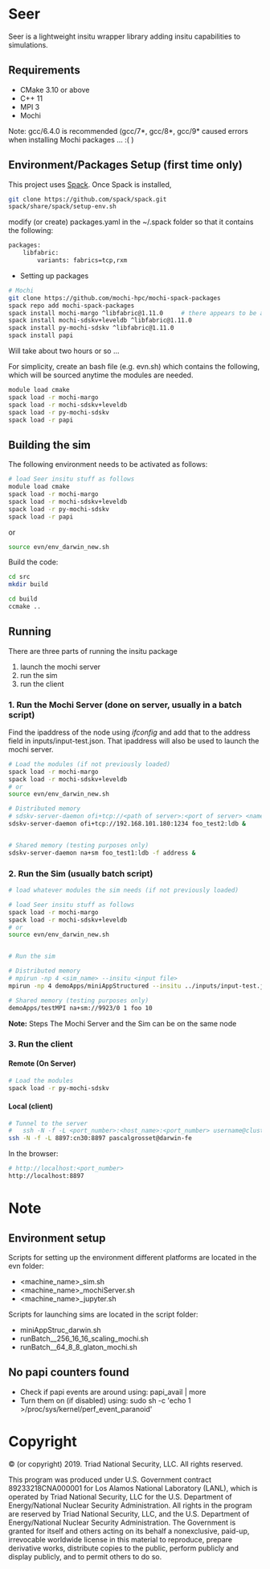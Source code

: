# Seer

Seer is a lightweight insitu wrapper library adding insitu capabilities to simulations.


## Requirements

* CMake 3.10 or above
* C++ 11
* MPI 3
* Mochi

Note: gcc/6.4.0 is recommended (gcc/7*, gcc/8*, gcc/9* caused errors when installing Mochi packages ... :( )


## Environment/Packages Setup (first time only)

This project uses [Spack](https://spack.readthedocs.io/en/latest/). Once Spack is installed,
~~~bash
git clone https://github.com/spack/spack.git
spack/share/spack/setup-env.sh
~~~
modify (or create) packages.yaml in the ~/.spack folder so that it contains the following:


~~~bash
packages:
    libfabric:
        variants: fabrics=tcp,rxm
~~~

* Setting up packages

~~~bash
# Mochi
git clone https://github.com/mochi-hpc/mochi-spack-packages
spack repo add mochi-spack-packages
spack install mochi-margo ^libfabric@1.11.0     # there appears to be a bug in the latest libfrabic 1.13.0
spack install mochi-sdskv+leveldb ^libfabric@1.11.0
spack install py-mochi-sdskv ^libfabric@1.11.0
spack install papi
~~~

Will take about two hours or so ...

For simplicity, create an bash file (e.g. evn.sh) which contains the following, which will be sourced anytime the modules are needed.
~~~bash
module load cmake
spack load -r mochi-margo
spack load -r mochi-sdskv+leveldb
spack load -r py-mochi-sdskv
spack load -r papi
~~~


## Building the sim

The following environment needs to be activated as follows:

~~~bash
# load Seer insitu stuff as follows
module load cmake
spack load -r mochi-margo
spack load -r mochi-sdskv+leveldb
spack load -r py-mochi-sdskv
spack load -r papi
~~~

or

~~~ bash
source evn/env_darwin_new.sh
~~~


Build the code:

~~~ bash
cd src
mkdir build

cd build
ccmake ..
~~~


## Running

There are three parts of running the insitu package

1. launch the mochi server
2. run the sim
3. run the client


### 1. Run the Mochi Server (done on server, usually in a batch script)
Find the ipaddress of the node using $ifconfig$ and add that to the address field in inputs/input-test.json.
That ipaddress will also be used to launch the mochi server.


~~~bash
# Load the modules (if not previously loaded)
spack load -r mochi-margo
spack load -r mochi-sdskv+leveldb
# or
source evn/env_darwin_new.sh

# Distributed memory
# sdskv-server-daemon ofi+tcp://<path of server>:<port of server> <name of db>:ldb &
sdskv-server-daemon ofi+tcp://192.168.101.180:1234 foo_test2:ldb &


# Shared memory (testing purposes only)
sdskv-server-daemon na+sm foo_test1:ldb -f address &
~~~


### 2. Run the Sim (usually batch script)

~~~bash
# load whatever modules the sim needs (if not previously loaded)

# load Seer insitu stuff as follows 
spack load -r mochi-margo
spack load -r mochi-sdskv+leveldb
# or
source evn/env_darwin_new.sh


# Run the sim

# Distributed memory
# mpirun -np 4 <sim_name> --insitu <input file>
mpirun -np 4 demoApps/miniAppStructured --insitu ../inputs/input-test.json  

# Shared memory (testing purposes only)
demoApps/testMPI na+sm://9923/0 1 foo 10  
~~~

<strong>Note:</strong> Steps The Mochi Server and the Sim can be on the same node


### 3. Run the client

#### Remote (On Server)

~~~bash
# Load the modules
spack load -r py-mochi-sdskv

~~~

#### Local (client)

~~~bash
# Tunnel to the server
#   ssh -N -f -L <port_number>:<host_name>:<port_number> username@cluster 
ssh -N -f -L 8897:cn30:8897 pascalgrosset@darwin-fe
~~~

In the browser:

~~~bash
# http://localhost:<port_number>
http://localhost:8897
~~~





# Note

## Environment setup

Scripts for setting up the environment different platforms are located in the evn folder:

* <machine_name>_sim.sh
* <machine_name>_mochiServer.sh
* <machine_name>_jupyter.sh

Scripts for launching sims are located in the script folder:

* miniAppStruc_darwin.sh
* runBatch__256_16_16_scaling_mochi.sh
* runBatch__64_8_8_glaton_mochi.sh


## No papi counters found

* Check if papi events are around using: papi_avail | more
* Turn them on (if disabled) using: sudo sh -c 'echo 1 >/proc/sys/kernel/perf_event_paranoid'


# Copyright

© (or copyright) 2019. Triad National Security, LLC. All rights reserved.

This program was produced under U.S. Government contract 89233218CNA000001 for Los Alamos
National Laboratory (LANL), which is operated by Triad National Security, LLC for the U.S.
Department of Energy/National Nuclear Security Administration. All rights in the program are
reserved by Triad National Security, LLC, and the U.S. Department of Energy/National Nuclear
Security Administration. The Government is granted for itself and others acting on its behalf a
nonexclusive, paid-up, irrevocable worldwide license in this material to reproduce, prepare
derivative works, distribute copies to the public, perform publicly and display publicly, and to permit
others to do so.


